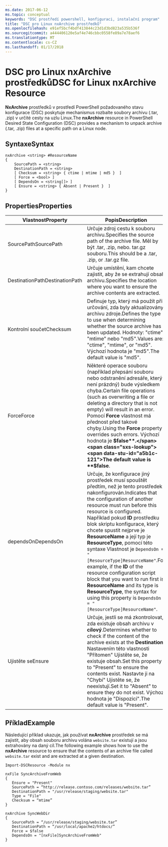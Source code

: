 ```yaml
---
ms.date: 2017-06-12
ms.topic: conceptual
keywords: "DSC prostředí powershell, konfiguraci, instalační program"
title: "DSC pro Linux nxArchive prostředků"
ms.openlocfilehash: e91ef5bcf4bdf413844c23d1d3bd823a535b536f
ms.sourcegitcommit: a444406120e5af4e746cbbc0558fe89a7e78aef6
ms.translationtype: MT
ms.contentlocale: cs-CZ
ms.lasthandoff: 01/17/2018
---
```

# <a name="dsc-for-linux-nxarchive-resource"></a><span data-ttu-id="a5b1c-103">DSC pro Linux nxArchive prostředků</span><span class="sxs-lookup"><span data-stu-id="a5b1c-103">DSC for Linux nxArchive Resource</span></span>

<span data-ttu-id="a5b1c-104">**NxArchive** prostředků v prostředí PowerShell požadovaného stavu konfigurace (DSC) poskytuje mechanismus rozbalte soubory archivu (.tar, .zip) v určité cesty na uzlu Linux.</span><span class="sxs-lookup"><span data-stu-id="a5b1c-104">The **nxArchive** resource in PowerShell Desired State Configuration (DSC) provides a mechanism to unpack archive (.tar, .zip) files at a specific path on a Linux node.</span></span>

## <a name="syntax"></a><span data-ttu-id="a5b1c-105">Syntaxe</span><span class="sxs-lookup"><span data-stu-id="a5b1c-105">Syntax</span></span>

```
nxArchive <string> #ResourceName
{
    SourcePath = <string>
    DestinationPath = <string>
    [ Checksum = <string> { ctime | mtime | md5 }  ]
    [ Force = <bool> ]
    [ DependsOn = <string[]> ]
    [ Ensure = <string> { Absent | Present }  ]
}
```

## <a name="properties"></a><span data-ttu-id="a5b1c-106">Properties</span><span class="sxs-lookup"><span data-stu-id="a5b1c-106">Properties</span></span>

|  <span data-ttu-id="a5b1c-107">Vlastnost</span><span class="sxs-lookup"><span data-stu-id="a5b1c-107">Property</span></span> |  <span data-ttu-id="a5b1c-108">Popis</span><span class="sxs-lookup"><span data-stu-id="a5b1c-108">Description</span></span> | 
|---|---|
| <span data-ttu-id="a5b1c-109">SourcePath</span><span class="sxs-lookup"><span data-stu-id="a5b1c-109">SourcePath</span></span>| <span data-ttu-id="a5b1c-110">Určuje zdroj cestu k souboru archivu.</span><span class="sxs-lookup"><span data-stu-id="a5b1c-110">Specifies the source path of the archive file.</span></span> <span data-ttu-id="a5b1c-111">Měl by být .tar, .zip, nebo. tar.gz souboru.</span><span class="sxs-lookup"><span data-stu-id="a5b1c-111">This should be a .tar, .zip, or .tar.gz file.</span></span> | 
| <span data-ttu-id="a5b1c-112">DestinationPath</span><span class="sxs-lookup"><span data-stu-id="a5b1c-112">DestinationPath</span></span>| <span data-ttu-id="a5b1c-113">Určuje umístění, kam chcete zajistit, aby že se extrahují obsah archivu.</span><span class="sxs-lookup"><span data-stu-id="a5b1c-113">Specifies the location where you want to ensure the archive contents are extracted.</span></span>| 
| <span data-ttu-id="a5b1c-114">Kontrolní součet</span><span class="sxs-lookup"><span data-stu-id="a5b1c-114">Checksum</span></span>| <span data-ttu-id="a5b1c-115">Definuje typ, který má použít při určování, zda byly aktualizovány archivu zdroje.</span><span class="sxs-lookup"><span data-stu-id="a5b1c-115">Defines the type to use when determining whether the source archive has been updated.</span></span> <span data-ttu-id="a5b1c-116">Hodnoty: "ctime", "mtime" nebo "md5".</span><span class="sxs-lookup"><span data-stu-id="a5b1c-116">Values are: "ctime", "mtime", or "md5".</span></span> <span data-ttu-id="a5b1c-117">Výchozí hodnota je "md5".</span><span class="sxs-lookup"><span data-stu-id="a5b1c-117">The default value is "md5".</span></span>| 
| <span data-ttu-id="a5b1c-118">Force</span><span class="sxs-lookup"><span data-stu-id="a5b1c-118">Force</span></span>| <span data-ttu-id="a5b1c-119">Některé operace souboru (například přepsání souboru nebo odstranění adresáře, který není prázdný) bude výsledkem chyba.</span><span class="sxs-lookup"><span data-stu-id="a5b1c-119">Certain file operations (such as overwriting a file or deleting a directory that is not empty) will result in an error.</span></span> <span data-ttu-id="a5b1c-120">Pomocí **Force** vlastnost má přednost před takové chyby.</span><span class="sxs-lookup"><span data-stu-id="a5b1c-120">Using the **Force** property overrides such errors.</span></span> <span data-ttu-id="a5b1c-121">Výchozí hodnota je **$false**.</span><span class="sxs-lookup"><span data-stu-id="a5b1c-121">The default value is **$false**.</span></span>| 
| <span data-ttu-id="a5b1c-122">dependsOn</span><span class="sxs-lookup"><span data-stu-id="a5b1c-122">DependsOn</span></span> | <span data-ttu-id="a5b1c-123">Určuje, že konfigurace jiný prostředek musí spouštět předtím, než je tento prostředek nakonfigurován.</span><span class="sxs-lookup"><span data-stu-id="a5b1c-123">Indicates that the configuration of another resource must run before this resource is configured.</span></span> <span data-ttu-id="a5b1c-124">Například pokud **ID** prostředku blok skriptu konfigurace, který chcete spustit nejprve je **ResourceName** a její typ je **ResourceType**, pomocí této syntaxe Vlastnost je `DependsOn = "[ResourceType]ResourceName"`.</span><span class="sxs-lookup"><span data-stu-id="a5b1c-124">For example, if the **ID** of the resource configuration script block that you want to run first is **ResourceName** and its type is **ResourceType**, the syntax for using this property is `DependsOn = "[ResourceType]ResourceName"`.</span></span>| 
| <span data-ttu-id="a5b1c-125">Ujistěte se</span><span class="sxs-lookup"><span data-stu-id="a5b1c-125">Ensure</span></span>| <span data-ttu-id="a5b1c-126">Určuje, jestli se má zkontrolovat, zda existuje obsah archivu v **cílový**.</span><span class="sxs-lookup"><span data-stu-id="a5b1c-126">Determines whether to check if the content of the archive exists at the **Destination**.</span></span> <span data-ttu-id="a5b1c-127">Nastavením této vlastnosti "Přítomen" Ujistěte se, že existuje obsah.</span><span class="sxs-lookup"><span data-stu-id="a5b1c-127">Set this property to "Present" to ensure the contents exist.</span></span> <span data-ttu-id="a5b1c-128">Nastavte ji na "Chybí" Ujistěte se, že neexistují.</span><span class="sxs-lookup"><span data-stu-id="a5b1c-128">Set it to "Absent" to ensure they do not exist.</span></span> <span data-ttu-id="a5b1c-129">Výchozí hodnota je "Dispozici".</span><span class="sxs-lookup"><span data-stu-id="a5b1c-129">The default value is "Present".</span></span>| 

## <a name="example"></a><span data-ttu-id="a5b1c-130">Příklad</span><span class="sxs-lookup"><span data-stu-id="a5b1c-130">Example</span></span>

<span data-ttu-id="a5b1c-131">Následující příklad ukazuje, jak používat **nxArchive** prostředek se má zajistit, aby obsah souboru archivu volána `website.tar` existují a jsou extrahovány na daný cíl.</span><span class="sxs-lookup"><span data-stu-id="a5b1c-131">The following example shows how to use the **nxArchive** resource to ensure that the contents of an archive file called `website.tar` exist and are extracted at a given destination.</span></span>

```
Import-DSCResource -Module nx 

nxFile SyncArchiveFromWeb
{
   Ensure = "Present"
   SourcePath = “http://release.contoso.com/releases/website.tar”
   DestinationPath = "/usr/release/staging/website.tar"
   Type = "File"
   Checksum = “mtime”
}

nxArchive SyncWebDir
{
   SourcePath = “/usr/release/staging/website.tar”
   DestinationPath = “/usr/local/apache2/htdocs/”
   Force = $false
   DependsOn = "[nxFile]SyncArchiveFromWeb"
} 
```

